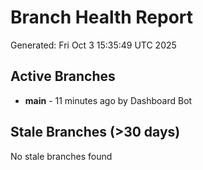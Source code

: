 # Branch Health Report
Generated: Fri Oct  3 15:35:49 UTC 2025

## Active Branches
- **main** - 11 minutes ago by Dashboard Bot

## Stale Branches (>30 days)
No stale branches found
